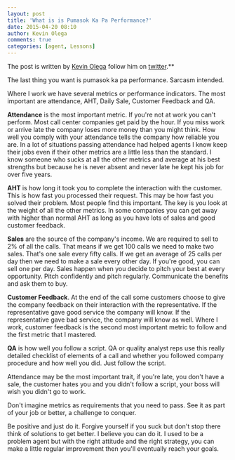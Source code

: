 ```yaml
---
layout: post
title: 'What is is Pumasok Ka Pa Performance?'
date: 2015-04-20 08:10
author: Kevin Olega
comments: true
categories: [agent, Lessons]
---
```

The post is written by <a href="http://kevinolega.com">Kevin Olega</a> follow him on <a href="http://twitter.com/kevinolega">twitter</a>.**

The last thing you want is pumasok ka pa performance. Sarcasm intended.

Where I work we have several metrics or performance indicators. The most important are attendance, AHT, Daily Sale, Customer Feedback and QA.

**Attendance** is the most important metric. If you're not at work you can't perform. Most call center companies get paid by the hour. If you miss work or arrive late the company loses more money than you might think. How well you comply with your attendance tells the company how reliable you are. In a lot of situations passing attendance had helped agents I know keep their jobs even if their other metrics are a little less than the standard. I know someone who sucks at all the other metrics and average at his best strengths but because he is never absent and never late he kept his job for over five years.

**AHT** is how long it took you to complete the interaction with the customer. This is how fast you processed their request. This may be how fast you solved their problem. Most people find this important. The key is you look at the weight of all the other metrics. In some companies you can get away with higher than normal AHT as long as you have lots of sales and good customer feedback.

**Sales** are the source of the company's income.  We are required to sell to 2% of all the calls. That means if we get 100 calls we need to make two sales. That's one sale every fifty calls. If we get an average of 25 calls per day then we need to make a sale every other day. If you're good, you can sell one per day. Sales happen when you decide to pitch your best at every opportunity. Pitch confidently and pitch regularly. Communicate the benefits and ask them to buy.

**Customer Feedback**. At the end of the call some customers choose to give the company feedback on their interaction with the representative. If the representative gave good service the company will know. If the representative gave bad service, the company will know as well. Where I work, customer feedback is the second most important metric to follow and the first metric that I mastered.

**QA** is how well you follow a script. QA or quality analyst reps use this really detailed checklist of elements of a call and whether you followed company procedure and how well you did. Just follow the script.

Attendance may be the most important trait, if you're late, you don't have a sale, the customer hates you and you didn't follow a script, your boss will wish you didn't go to work.

Don't imagine metrics as requirements that you need to pass. See it as part of your job or better, a challenge to conquer.

Be positive and just do it. Forgive yourself if you suck but don't stop there think of solutions to get better. I believe you can do it. I used to be a problem agent but with the right attitude and the right strategy, you can make a little regular improvement then you'll eventually reach your goals.


